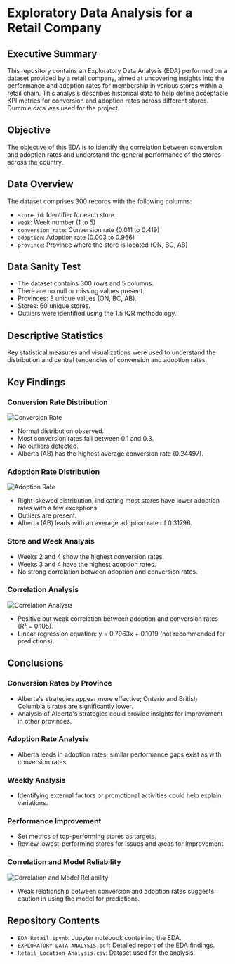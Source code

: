 # Exploratory Data Analysis for a Retail Company

## Executive Summary

This repository contains an Exploratory Data Analysis (EDA) performed on a dataset provided by a retail company, aimed at uncovering insights into the performance and adoption rates for membership in various stores within a retail chain. This analysis describes historical data to help define acceptable KPI metrics for conversion and adoption rates across different stores. Dummie data was used for the project.

## Objective

The objective of this EDA is to identify the correlation between conversion and adoption rates and understand the general performance of the stores across the country.

## Data Overview

The dataset comprises 300 records with the following columns:
- `store_id`: Identifier for each store
- `week`: Week number (1 to 5)
- `conversion_rate`: Conversion rate (0.011 to 0.419)
- `adoption`: Adoption rate (0.003 to 0.966)
- `province`: Province where the store is located (ON, BC, AB)

## Data Sanity Test

- The dataset contains 300 rows and 5 columns.
- There are no null or missing values present.
- Provinces: 3 unique values (ON, BC, AB).
- Stores: 60 unique stores.
- Outliers were identified using the 1.5 IQR methodology.

## Descriptive Statistics

Key statistical measures and visualizations were used to understand the distribution and central tendencies of conversion and adoption rates.

## Key Findings

### Conversion Rate Distribution

![Conversion Rate](https://drive.google.com/uc?export=view&id=1euVV2qICNw1GAUmnMy4bvSiOjLXwIui6)  
- Normal distribution observed.
- Most conversion rates fall between 0.1 and 0.3.
- No outliers detected.
- Alberta (AB) has the highest average conversion rate (0.24497).

### Adoption Rate Distribution

![Adoption Rate ](https://drive.google.com/uc?export=view&id=1Oqa93Ka65zTba0zFzbjihe1_cV-s4-ye) 
- Right-skewed distribution, indicating most stores have lower adoption rates with a few exceptions.
- Outliers are present.
- Alberta (AB) leads with an average adoption rate of 0.31796.

### Store and Week Analysis
- Weeks 2 and 4 show the highest conversion rates.
- Weeks 3 and 4 have the highest adoption rates.
- No strong correlation between adoption and conversion rates.

### Correlation Analysis

![Correlation Analysis](https://drive.google.com/uc?export=view&id=1asxtsRu0b2P0iBLd1JqaBSQ8sBYISIYB) 
- Positive but weak correlation between adoption and conversion rates (R² = 0.105).
- Linear regression equation: y = 0.7963x + 0.1019 (not recommended for predictions).

## Conclusions

### Conversion Rates by Province
- Alberta's strategies appear more effective; Ontario and British Columbia's rates are significantly lower.
- Analysis of Alberta's strategies could provide insights for improvement in other provinces.

### Adoption Rate Analysis
- Alberta leads in adoption rates; similar performance gaps exist as with conversion rates.

### Weekly Analysis
- Identifying external factors or promotional activities could help explain variations.

### Performance Improvement
- Set metrics of top-performing stores as targets.
- Review lowest-performing stores for issues and areas for improvement.

### Correlation and Model Reliability

![Correlation and Model Reliability](https://drive.google.com/uc?export=view&id=1ZNMm4IRE0gE2jfbjEUCvPkerb6e4QIsN) 
- Weak relationship between conversion and adoption rates suggests caution in using the model for predictions.

## Repository Contents

- `EDA_Retail.ipynb`: Jupyter notebook containing the EDA.
- `EXPLORATORY DATA ANALYSIS.pdf`: Detailed report of the EDA findings.
- `Retail_Location_Analysis.csv`: Dataset used for the analysis.


